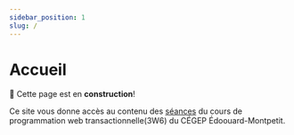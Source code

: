 ```yaml
---
sidebar_position: 1
slug: /
---
```


# Accueil

🚧 Cette page est en **construction**!

Ce site vous donne accès au contenu des [séances](cours/rencontre1.1) du cours de programmation web transactionnelle(3W6) du CÉGEP Édoouard-Montpetit.